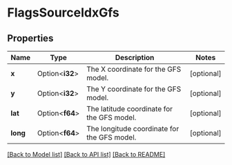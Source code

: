 # FlagsSourceIdxGfs

## Properties

Name | Type | Description | Notes
------------ | ------------- | ------------- | -------------
**x** | Option<**i32**> | The X coordinate for the GFS model. | [optional]
**y** | Option<**i32**> | The Y coordinate for the GFS model. | [optional]
**lat** | Option<**f64**> | The latitude coordinate for the GFS model. | [optional]
**long** | Option<**f64**> | The longitude coordinate for the GFS model. | [optional]

[[Back to Model list]](../README.md#documentation-for-models) [[Back to API list]](../README.md#documentation-for-api-endpoints) [[Back to README]](../README.md)


